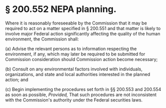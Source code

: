 # § 200.552   NEPA planning.

Where it is reasonably foreseeable by the Commission that it may be required to act on a matter specified in § 200.551 and that matter is likely to involve major Federal action significantly affecting the quality of the human environment, the Commission shall:


(a) Advise the relevant persons as to information respecting the environment, if any, which may later be required to be submitted for Commission consideration should Commission action become necessary;


(b) Consult on any environmental factors involved with individuals, organizations, and state and local authorities interested in the planned action; and 


(c) Begin implementing the procedures set forth in §§ 200.553 and 200.554 as soon as possible, *Provided,* That such procedures are not inconsistent with the Commission's authority under the Federal securities laws. 




